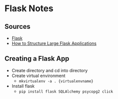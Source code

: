 # Flask Notes

## Sources
* [Flask](http://flask.pocoo.org/docs/0.12/)
* [How to Structure Large Flask Applications](https://www.digitalocean.com/community/tutorials/how-to-structure-large-flask-applications)

## Creating a Flask App
* Create directory and cd into directory
* Create virtual environment
  * `mkvirtualenv -a . {virtualenvname}`
* Install flask
  * `pip install flask SQLAlchemy psycopg2 click`

